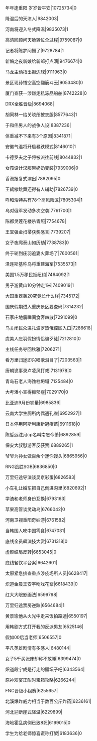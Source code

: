 年年逢重阳 岁岁皆平安|10725734|0

降温后的天津人|9842003|

河南将迎入冬式降温|9835073|1

高清回顾问天舱转位全过程|9759087|0

记者将陈梦问懵了|9728784|1

新婚之夜新娘给新郎打点滴|9476674|0

马龙主动指出擦边球|9111963|0

景区现孙悟空高空翻筋斗云|9053480|0

厦门查获一涉嫌走私冻品船舶|8742228|0

DRX全胜晋级|8694068|

胡同林一给关晓彤披衣服|8577643|1

于和伟男人的战争人设|8387236|

体重减不下来有3个原因|8341871|

安徽气温将开启暴跌模式|8146010|1

卡德罗夫之子将被派往前线|8044832|1

女孩设计汉服带奶奶变装|7939006|0

香港报复式演出|7882095|0

王鹤棣跳舞还得有人辅助|7826739|0

呼和浩特共有78个高风险区|7805304|1

乌对俄军发动多次空袭|7761700|1

陈都灵莲花楼杀青照|7754678|

王宝强金扫帚获奖感言|7739207|

女子夜爬泰山如历劫|7738783|0

终于轮到庄羽追妻火葬场了|7600561|

泽连斯基称乌将重建海军|7535573|1

美国1.5万移民抵纽约|7464092|1

男子游黄山10分钟走1米|7409019|1

大国重器轰20究竟长什么样|7345172|

国庆假期进入重庆景区要查码|7314232|

石家庄地震瞬间食客四散|7291099|0

乌关闭民众进扎波罗热俄控区入口|7286618|

虞美人庄羽假扮情侣骗歹徒|7212810|0

主线任务夺回秋雅|7206271|

看万里归途即兴唱歌泪目了|7203563|1

唐朝诡事录卢凌风打戏|7131978|0

青岛石老人海蚀柱坍塌|7125484|0

大考潘小宣得抑郁症|7029170|0

比亚迪9月份销量|6985836|

云南大学生厕所内偶遇孔雀|6952927|1

日本停用阿斯利康新冠疫苗|6911618|0

陈哲远沈月cp名叫南忘今萧|6892859|

保安大叔怼游客反获赞|6889265|1

爷爷为孙女做百余个迷你馒头|6865956|0

RNG战胜SGB|6836850|0

万里归途导演谈吴京彩蛋|6826583|

小车礼让婚车把自己倒进沟里|6820692|1

学渣和老师身份互换|6793163|

苹果高管谈灵动岛|6766042|0

河南卫视重阳奇妙游|6761582|

当韩国人吃中国零食|6747031|

底线全员飙演技大赏|6731318|0

虚颜结局反转|6653045|0

底线餐饮平台案|6642601|

太原紧急排查重点涉疫场所人员|6628417|

炽道金晨王安宇吻戏花絮|6618439|0

红大大眼影画法|6599798|

万里归途票房逆跌|6564684|1

黄景瑜他从火光中走来饭拍路透|6550197|

用韩剧方式打开我的反派男友|6525146|

假如00后当老师|6506557|0

平凡英雄剧情有多感人|6480144|

女子5千买张床却称不敢睡|6399474|0

炽道段宇成是行走的醋坛子吧|6343564|

原神欢宴正酣时宝箱攻略|6266244|

FNC晋级小组赛|6255657|

北溪爆炸威力相当于数百公斤炸药|6236161|

河北迎断崖式降温|6229899|

海地霍乱病例已致8死|6199015|0

学生为给老师惊喜谎称打架|6183636|0

